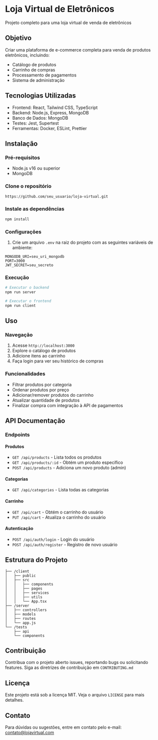 # Loja Virtual de Eletrônicos

Projeto completo para uma loja virtual de venda de eletrônicos

## Objetivo
Criar uma plataforma de e-commerce completa para venda de produtos eletrônicos, incluindo:
- Catálogo de produtos
- Carrinho de compras
- Processamento de pagamentos
- Sistema de administração

## Tecnologias Utilizadas
- Frontend: React, Tailwind CSS, TypeScript
- Backend: Node.js, Express, MongoDB
- Banco de Dados: MongoDB
- Testes: Jest, Supertest
- Ferramentas: Docker, ESLint, Prettier

## Instalação
### Pré-requisitos
- Node.js v16 ou superior
- MongoDB

### Clone o repositório
```bash
https://github.com/seu_usuario/loja-virtual.git
```

### Instale as dependências
```bash
npm install
```

### Configurações
1. Crie um arquivo `.env` na raiz do projeto com as seguintes variáveis de ambiente:
```env
MONGODB_URI=seu_uri_mongodb
PORT=3000
JWT_SECRET=seu_secreto
```

### Execução
```bash
# Executar o backend
npm run server

# Executar o frontend
npm run client
```

## Uso
### Navegação
1. Acesse `http://localhost:3000`
2. Explore o catálogo de produtos
3. Adicione itens ao carrinho
4. Faça login para ver seu histórico de compras

### Funcionalidades
- Filtrar produtos por categoria
- Ordenar produtos por preço
- Adicionar/remover produtos do carrinho
- Atualizar quantidade de produtos
- Finalizar compra com integração à API de pagamentos

## API Documentação
### Endpoints
#### Produtos
- `GET /api/products` - Lista todos os produtos
- `GET /api/products/:id` - Obtém um produto específico
- `POST /api/products` - Adiciona um novo produto (admin)

#### Categorias
- `GET /api/categories` - Lista todas as categorias

#### Carrinho
- `GET /api/cart` - Obtém o carrinho do usuário
- `PUT /api/cart` - Atualiza o carrinho do usuário

#### Autenticação
- `POST /api/auth/login` - Login do usuário
- `POST /api/auth/register` - Registro de novo usuário

## Estrutura do Projeto
```
├── /client
│   ├── public
│   ├── src
│   │   ├── components
│   │   ├── pages
│   │   ├── services
│   │   ├── utils
│   │   └── App.tsx
├── /server
│   ├── controllers
│   ├── models
│   ├── routes
│   └── app.js
└── /tests
    ├── api
    └── components
```

## Contribuição
Contribua com o projeto aberto issues, reportando bugs ou solicitando features. Siga as diretrizes de contribuição em `CONTRIBUTING.md`

## Licença
Este projeto está sob a licença MIT. Veja o arquivo `LICENSE` para mais detalhes.

## Contato
Para dúvidas ou sugestões, entre em contato pelo e-mail: contato@lojavirtual.com
